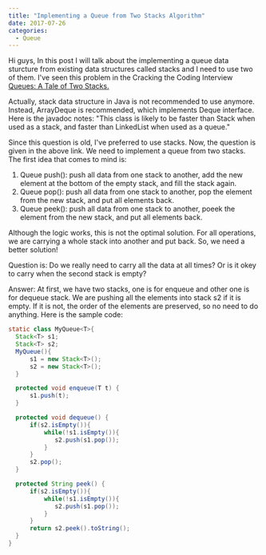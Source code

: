 ```yaml
---
title: "Implementing a Queue from Two Stacks Algorithm"
date: 2017-07-26
categories: 
  - Queue
---
```


Hi guys, 
In this post I will talk about the implementing a queue data sturcture from existing data structures called stacks and I need to use two
of them. I've seen this problem in the Cracking the Coding Interview  
<a href="https://www.hackerrank.com/challenges/ctci-queue-using-two-stacks"> Queues: A Tale of Two Stacks.</a> 

Actually, stack data structure in Java is not recommended to use anymore. Instead, ArrayDeque is recommended, which implements Deque 
interface. Here is the javadoc notes: "This class is likely to be faster than Stack when used as a stack, and faster than LinkedList when used as a queue." 

Since this question is old, I've preferred to use stacks. Now, the question is given in the above link. We need to implement a queue 
from two stacks. The first idea that comes to mind is: 
1. Queue push(): push all data from one stack to another, add the new element at the bottom of the empty stack, and fill the stack again.
2. Queue pop(): push all data from one stack to another, pop the element from the new stack, and put all elements back.
3. Queue peek(): push all data from one stack to another, poeek the element from the new stack, and put all elements back.

Although the logic works, this is not the optimal solution. For all operations, we are carrying a whole stack into another and put back. 
So, we need a better solution! 

Question is: Do we really need to carry all the data at all times? Or is it okey to carry when the second stack is empty?

Answer: At first, we have two stacks, one is for enqueue and other one is for dequeue stack. We are pushing all the elements into
stack s2 if it is empty. If it is not, the order of the elements are preserved, so no need to do anything. Here is the sample code:

```java
static class MyQueue<T>{
  Stack<T> s1;
  Stack<T> s2;
  MyQueue(){
      s1 = new Stack<T>();
      s2 = new Stack<T>();
  }

  protected void enqueue(T t) {
      s1.push(t);
  }

  protected void dequeue() {
      if(s2.isEmpty()){
          while(!s1.isEmpty()){           
             s2.push(s1.pop());
          }
      }
      s2.pop();
  }

  protected String peek() {
      if(s2.isEmpty()){
          while(!s1.isEmpty()){           
             s2.push(s1.pop());
          }
      }
      return s2.peek().toString();
  }
}
```
